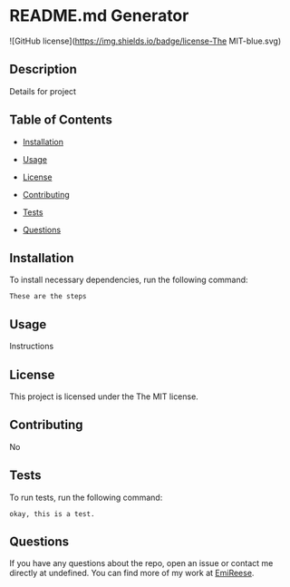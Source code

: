 # README.md Generator
![GitHub license](https://img.shields.io/badge/license-The MIT-blue.svg)

## Description

Details for project

## Table of Contents 

* [Installation](#installation)

* [Usage](#usage)

* [License](#license)

* [Contributing](#contributing)

* [Tests](#tests)

* [Questions](#questions)

## Installation

To install necessary dependencies, run the following command:

```
These are the steps
```

## Usage

Instructions 

## License

This project is licensed under the The MIT license.
  
## Contributing

No 

## Tests

To run tests, run the following command:

```
okay, this is a test. 
```

## Questions

If you have any questions about the repo, open an issue or contact me directly at undefined. You can find more of my work at [EmiReese](https://github.com/EmiReese/).

